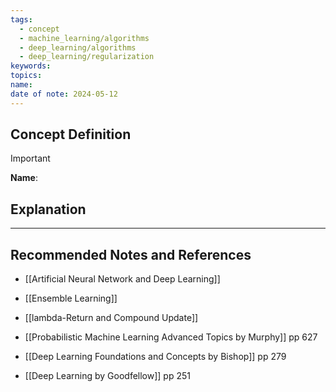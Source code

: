 ```yaml
---
tags:
  - concept
  - machine_learning/algorithms
  - deep_learning/algorithms
  - deep_learning/regularization
keywords: 
topics: 
name: 
date of note: 2024-05-12
---
```


## Concept Definition

>[!important]
>**Name**: 



## Explanation





-----------
##  Recommended Notes and References


- [[Artificial Neural Network and Deep Learning]]
- [[Ensemble Learning]]
- [[lambda-Return and Compound Update]]


- [[Probabilistic Machine Learning Advanced Topics by Murphy]] pp 627
- [[Deep Learning Foundations and Concepts by Bishop]] pp 279
- [[Deep Learning by Goodfellow]] pp 251
